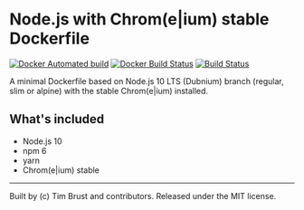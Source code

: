 # Node.js with Chrom(e|ium) stable Dockerfile

[![Docker Automated build](https://img.shields.io/docker/automated/timbru31/node-chrome.svg)](https://hub.docker.com/r/timbru31/node-chrome/)
[![Docker Build Status](https://img.shields.io/docker/build/timbru31/node-chrome.svg)](https://hub.docker.com/r/timbru31/node-chrome/)
[![Build Status](https://travis-ci.org/timbru31/docker-node-chrome.svg?branch=master)](https://travis-ci.org/timbru31/docker-node-chrome)

A minimal Dockerfile based on Node.js 10 LTS (Dubnium) branch (regular, slim or alpine) with the stable Chrom(e|ium) installed.

## What's included

* Node.js 10
* npm 6
* yarn
* Chrom(e|ium) stable

---
Built by (c) Tim Brust and contributors. Released under the MIT license.
